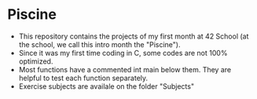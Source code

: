 # Piscine
- This repository contains the projects of my first month at 42 School (at the school, we call this intro month the "Piscine").
- Since it was my first time coding in C, some codes are not 100% optimized.
- Most functions have a commented int main below them. They are helpful to test each function separately.
- Exercise subjects are availale on the folder "Subjects"
